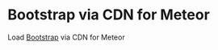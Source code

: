 Bootstrap via CDN for Meteor
===============================
Load [Bootstrap](http://getbootstrap.com/) via CDN for Meteor
